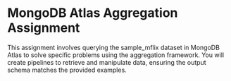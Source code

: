 # MongoDB Atlas Aggregation Assignment

This assignment involves querying the sample_mflix dataset in MongoDB Atlas to solve specific problems using the aggregation framework. You will create pipelines to retrieve and manipulate data, ensuring the output schema matches the provided examples.
